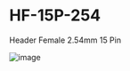 # HF-15P-254
Header Female 2.54mm 15 Pin

![image](https://github.com/microrobotics/HF-15P-254/assets/4562957/55b3cc9e-e864-4f59-848e-2ff7e111edb0)

